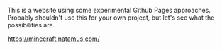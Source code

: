 This is a website using some experimental Github Pages approaches. Probably shouldn't use this for your own project, but let's see what the possibilities are.

https://minecraft.natamus.com/
